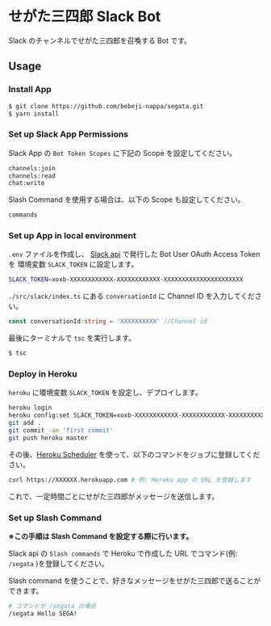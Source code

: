 # せがた三四郎 Slack Bot
Slack のチャンネルでせがた三四郎を召喚する Bot です。

## Usage
### Install App
```bash
$ git clone https://github.com/bebeji-nappa/segata.git
$ yarn install
```

### Set up Slack App Permissions
Slack App の `Bot Token Scopes` に下記の Scope を設定してください。

```markdown
channels:join
channels:read
chat:write
```

Slash Command を使用する場合は、以下の Scope も設定してください。

```markdown
commands
```

### Set up App in local environment
`.env` ファイルを作成し、
[Slack api](https://api.slack.com/) で発行した Bot User OAuth Access Token を 環境変数 `SLACK_TOKEN` に設定します。

```bash
SLACK_TOKEN=xoxb-XXXXXXXXXXXX-XXXXXXXXXXXX-XXXXXXXXXXXXXXXXXXXXXX
```

`./src/slack/index.ts` にある `conversationId` に Channel ID を入力してください。

```typescript
const conversationId:string = 'XXXXXXXXXX' //Channel id
```
最後にターミナルで `tsc` を実行します。

```bash
$ tsc
```

### Deploy in Heroku

`heroku` に環境変数 `SLACK_TOKEN` を設定し、デプロイします。

```bash
heroku login
heroku config:set SLACK_TOKEN=xoxb-XXXXXXXXXXXX-XXXXXXXXXXXX-XXXXXXXXXXXXXXXXXXXXXX
git add .
git commit -am 'first commit'
git push heroku master
```

その後、[Heroku Scheduler](https://elements.heroku.com/addons/scheduler) を使って、以下のコマンドをジョブに登録してください。

```bash
curl https://XXXXXX.herokuapp.com # 例: Heroku app の URL を登録します
```

これで、一定時間ごとにせがた三四郎がメッセージを送信します。

### Set up Slash Command

**※この手順は Slash Command を設定する際に行います。**

Slack api の `Slash commands` で Heroku で作成した URL でコマンド(例: `/segata` )を登録してください。

Slash command を使うことで、好きなメッセージをせがた三四郎で送ることができます。

```bash
# コマンドが /segata の場合
/segata Hello SEGA!
```
